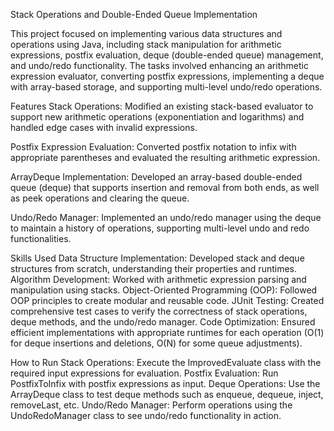 Stack Operations and Double-Ended Queue Implementation

This project focused on implementing various data structures and operations using Java, including stack manipulation for arithmetic expressions, postfix evaluation, deque (double-ended queue) management, and undo/redo functionality. The tasks involved enhancing an arithmetic expression evaluator, converting postfix expressions, implementing a deque with array-based storage, and supporting multi-level undo/redo operations.

Features
Stack Operations: Modified an existing stack-based evaluator to support new arithmetic operations (exponentiation and logarithms) and handled edge cases with invalid expressions.

Postfix Expression Evaluation: Converted postfix notation to infix with appropriate parentheses and evaluated the resulting arithmetic expression.

ArrayDeque Implementation: Developed an array-based double-ended queue (deque) that supports insertion and removal from both ends, as well as peek operations and clearing the queue.

Undo/Redo Manager: Implemented an undo/redo manager using the deque to maintain a history of operations, supporting multi-level undo and redo functionalities.

Skills Used
Data Structure Implementation: Developed stack and deque structures from scratch, understanding their properties and runtimes.
Algorithm Development: Worked with arithmetic expression parsing and manipulation using stacks.
Object-Oriented Programming (OOP): Followed OOP principles to create modular and reusable code.
JUnit Testing: Created comprehensive test cases to verify the correctness of stack operations, deque methods, and the undo/redo manager.
Code Optimization: Ensured efficient implementations with appropriate runtimes for each operation (O(1) for deque insertions and deletions, O(N) for some queue adjustments).

How to Run
Stack Operations: Execute the ImprovedEvaluate class with the required input expressions for evaluation.
Postfix Evaluation: Run PostfixToInfix with postfix expressions as input.
Deque Operations: Use the ArrayDeque class to test deque methods such as enqueue, dequeue, inject, removeLast, etc.
Undo/Redo Manager: Perform operations using the UndoRedoManager class to see undo/redo functionality in action.
